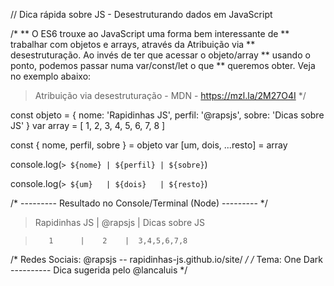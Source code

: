 // Dica rápida sobre JS -  Desestruturando dados em JavaScript

/*
** O ES6 trouxe ao JavaScript uma forma bem interessante de 
** trabalhar com objetos e arrays, através da Atribuição via
** desestruturação. Ao invés de ter que acessar o objeto/array 
** usando o ponto, podemos passar numa var/const/let o que 
** queremos obter. Veja no exemplo abaixo:

> Atribuição via desestruturação - MDN - https://mzl.la/2M27O4I
*/

const objeto = { 
  nome:   'Rapidinhas JS', 
  perfil: '@rapsjs', 
  sobre:  'Dicas sobre JS'
}
var array = [ 1, 2, 3, 4, 5, 6, 7, 8 ]

const { nome, perfil, sobre } = objeto
var [um, dois, ...resto] = array

console.log(`> ${nome} | ${perfil} | ${sobre}`)

console.log(`> ${um}   | ${dois}   | ${resto}`)

/* --------- Resultado no Console/Terminal (Node) --------- */

> Rapidinhas JS | @rapsjs | Dicas sobre JS

>        1 		| 	 2 	  |  3,4,5,6,7,8


/* Redes Sociais: @rapsjs -- rapidinhas-js.github.io/site/ */
/* Tema: One Dark ---------- Dica sugerida pelo @lancaluis */